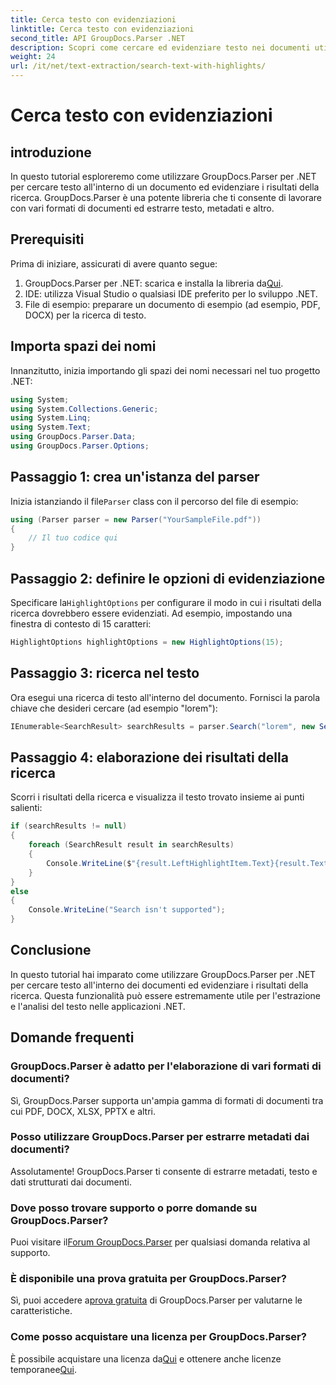 ```yaml
---
title: Cerca testo con evidenziazioni
linktitle: Cerca testo con evidenziazioni
second_title: API GroupDocs.Parser .NET
description: Scopri come cercare ed evidenziare testo nei documenti utilizzando GroupDocs.Parser per .NET. Estrai informazioni preziose in modo efficiente.
weight: 24
url: /it/net/text-extraction/search-text-with-highlights/
---
```


# Cerca testo con evidenziazioni

## introduzione
In questo tutorial esploreremo come utilizzare GroupDocs.Parser per .NET per cercare testo all'interno di un documento ed evidenziare i risultati della ricerca. GroupDocs.Parser è una potente libreria che ti consente di lavorare con vari formati di documenti ed estrarre testo, metadati e altro.
## Prerequisiti
Prima di iniziare, assicurati di avere quanto segue:
1.  GroupDocs.Parser per .NET: scarica e installa la libreria da[Qui](https://releases.groupdocs.com/parser/net/).
2. IDE: utilizza Visual Studio o qualsiasi IDE preferito per lo sviluppo .NET.
3. File di esempio: preparare un documento di esempio (ad esempio, PDF, DOCX) per la ricerca di testo.

## Importa spazi dei nomi
Innanzitutto, inizia importando gli spazi dei nomi necessari nel tuo progetto .NET:
```csharp
using System;
using System.Collections.Generic;
using System.Linq;
using System.Text;
using GroupDocs.Parser.Data;
using GroupDocs.Parser.Options;
```
## Passaggio 1: crea un'istanza del parser
 Inizia istanziando il file`Parser` class con il percorso del file di esempio:
```csharp
using (Parser parser = new Parser("YourSampleFile.pdf"))
{
    // Il tuo codice qui
}
```
## Passaggio 2: definire le opzioni di evidenziazione
 Specificare la`HighlightOptions` per configurare il modo in cui i risultati della ricerca dovrebbero essere evidenziati. Ad esempio, impostando una finestra di contesto di 15 caratteri:
```csharp
HighlightOptions highlightOptions = new HighlightOptions(15);
```
## Passaggio 3: ricerca nel testo
Ora esegui una ricerca di testo all'interno del documento. Fornisci la parola chiave che desideri cercare (ad esempio "lorem"):
```csharp
IEnumerable<SearchResult> searchResults = parser.Search("lorem", new SearchOptions(true, false, false, highlightOptions));
```
## Passaggio 4: elaborazione dei risultati della ricerca
Scorri i risultati della ricerca e visualizza il testo trovato insieme ai punti salienti:
```csharp
if (searchResults != null)
{
    foreach (SearchResult result in searchResults)
    {
        Console.WriteLine($"{result.LeftHighlightItem.Text}{result.Text}{result.RightHighlightItem.Text}");
    }
}
else
{
    Console.WriteLine("Search isn't supported");
}
```

## Conclusione
In questo tutorial hai imparato come utilizzare GroupDocs.Parser per .NET per cercare testo all'interno dei documenti ed evidenziare i risultati della ricerca. Questa funzionalità può essere estremamente utile per l'estrazione e l'analisi del testo nelle applicazioni .NET.

## Domande frequenti
### GroupDocs.Parser è adatto per l'elaborazione di vari formati di documenti?
Sì, GroupDocs.Parser supporta un'ampia gamma di formati di documenti tra cui PDF, DOCX, XLSX, PPTX e altri.
### Posso utilizzare GroupDocs.Parser per estrarre metadati dai documenti?
Assolutamente! GroupDocs.Parser ti consente di estrarre metadati, testo e dati strutturati dai documenti.
### Dove posso trovare supporto o porre domande su GroupDocs.Parser?
 Puoi visitare il[Forum GroupDocs.Parser](https://forum.groupdocs.com/c/parser/17) per qualsiasi domanda relativa al supporto.
### È disponibile una prova gratuita per GroupDocs.Parser?
 Sì, puoi accedere a[prova gratuita](https://releases.groupdocs.com/) di GroupDocs.Parser per valutarne le caratteristiche.
### Come posso acquistare una licenza per GroupDocs.Parser?
 È possibile acquistare una licenza da[Qui](https://purchase.groupdocs.com/buy) e ottenere anche licenze temporanee[Qui](https://purchase.groupdocs.com/temporary-license/).